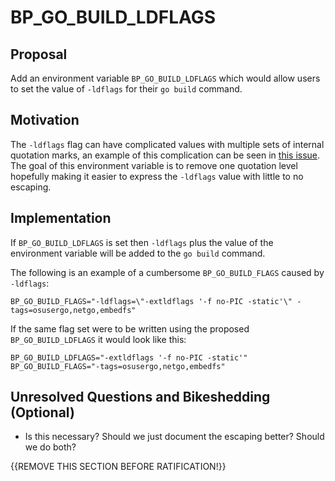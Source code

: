 # BP_GO_BUILD_LDFLAGS

## Proposal

Add an environment variable `BP_GO_BUILD_LDFLAGS` which would allow users to
set the value of `-ldflags` for their `go build` command.

## Motivation

The `-ldflags` flag can have complicated values with multiple sets of internal
quotation marks, an example of this complication can be seen in [this
issue](https://github.com/paketo-buildpacks/go-build/issues/129). The goal of
this environment variable is to remove one quotation level hopefully making it
easier to express the `-ldflags` value with little to no escaping.

## Implementation

If `BP_GO_BUILD_LDFLAGS` is set then `-ldflags` plus the value of the
environment variable will be added to the `go build` command.

The following is an example of a cumbersome `BP_GO_BUILD_FLAGS` caused by
`-ldflags`:

`BP_GO_BUILD_FLAGS="-ldflags=\"-extldflags '-f no-PIC -static'\" -tags=osusergo,netgo,embedfs"`

If the same flag set were to be written using the proposed
`BP_GO_BUILD_LDFLAGS` it would look like this:

`BP_GO_BUILD_LDFLAGS="-extldflags '-f no-PIC -static'" BP_GO_BUILD_FLAGS="-tags=osusergo,netgo,embedfs"`

## Unresolved Questions and Bikeshedding (Optional)

* Is this necessary? Should we just document the escaping better? Should we do
  both?

{{REMOVE THIS SECTION BEFORE RATIFICATION!}}

